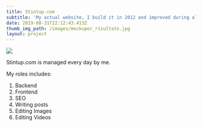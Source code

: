 ```yaml
---
title: Stintup.com
subtitle: 'My actual website, I build it in 2012 and improved during all those years.'
date: 2019-08-31T22:12:43.413Z
thumb_img_path: /images/mockuper_risultato.jpg
layout: project
---
```

![](/images/mockuper_risultato.jpg)

Stintup.com is managed every day by me.

My roles includes:

1. Backend
2. Frontend
3. SEO
4. Writing posts
5. Editing Images
6. Editing Videos
